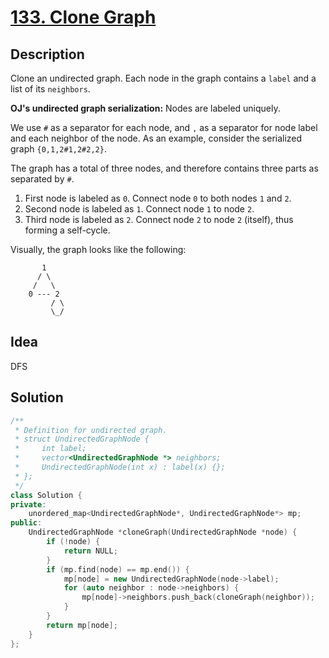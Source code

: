 # [133. Clone Graph](https://leetcode.com/problems/clone-graph/description/)

## Description

Clone an undirected graph. Each node in the graph contains a `label` and a list of its `neighbors`.


**OJ's undirected graph serialization:**
Nodes are labeled uniquely.

We use `#` as a separator for each node, and `,` as a separator for node label and each neighbor of the node.
As an example, consider the serialized graph `{0,1,2#1,2#2,2}`.

The graph has a total of three nodes, and therefore contains three parts as separated by `#`.

1. First node is labeled as `0`. Connect node `0` to both nodes `1` and `2`.
2. Second node is labeled as `1`. Connect node `1` to node `2`.
3. Third node is labeled as `2`. Connect node `2` to node `2` (itself), thus forming a self-cycle.

Visually, the graph looks like the following:

```
       1
      / \
     /   \
    0 --- 2
         / \
         \_/
```

## Idea

DFS

## Solution

```cpp
/**
 * Definition for undirected graph.
 * struct UndirectedGraphNode {
 *     int label;
 *     vector<UndirectedGraphNode *> neighbors;
 *     UndirectedGraphNode(int x) : label(x) {};
 * };
 */
class Solution {
private:
    unordered_map<UndirectedGraphNode*, UndirectedGraphNode*> mp;
public:
    UndirectedGraphNode *cloneGraph(UndirectedGraphNode *node) {
        if (!node) {
            return NULL;
        }
        if (mp.find(node) == mp.end()) {
            mp[node] = new UndirectedGraphNode(node->label);
            for (auto neighbor : node->neighbors) {
                mp[node]->neighbors.push_back(cloneGraph(neighbor));
            }
        }
        return mp[node];
    }
};
```
